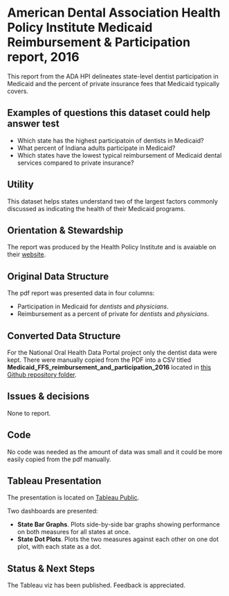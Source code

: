 # American Dental Association Health Policy Institute Medicaid Reimbursement & Participation report, 2016

This report from the ADA HPI delineates state-level dentist participation in Medicaid and the percent of private insurance fees that Medicaid typically covers.

## Examples of questions this dataset could help answer test

* Which state has the highest participatoin of dentists in Medicaid?
* What percent of Indiana adults participate in Medicaid?
* Which states have the lowest typical reimbursement of Medicaid dental services compared to private insurance?

## Utility

This dataset helps states understand two of the largest factors commonly discussed as indicating the health of their Medicaid programs. 

## Orientation & Stewardship  

The report was produced by the Health Policy Institute and is avaiable on their [website](https://www.ada.org/~/media/ADA/Science%20and%20Research/HPI/Files/HPIgraphic_0417_1.pdf?la=en).

## Original Data Structure

The pdf report was presented data in four columns: 

* Participation in Medicaid for *dentists* and *physicians*. 
* Reimbursement as a percent of private for *dentists* and *physicians*. 

## Converted Data Structure

For the National Oral Health Data Portal project only the dentist data were kept. There were manually copied from the PDF into a CSV titled **Medicaid_FFS_reimbursement_and_participation_2016** located in [this Github repository folder](https://github.com/PositiveSumData/NationalOralHealthDataPortal/upload/master/Data/ADA_HPI_Medicaid_Reimbursement_and_Participation).

## Issues & decisions

None to report.

## Code

No code was needed as the amount of data was small and it could be more easily copied from the pdf manually.

## Tableau Presentation

The presentation is located on [Tableau Public](https://public.tableau.com/profile/association.of.state.territorial.dental.directors#!/vizhome/ADAHPIMedicaidparticipationreimbursement/Orientation).

Two dashboards are presented:

* **State Bar Graphs**. Plots side-by-side bar graphs showing performance on both measures for all states at once.
* **State Dot Plots**. Plots the two measures against each other on one dot plot, with each state as a dot.

## Status & Next Steps

The Tableau viz has been published. Feedback is appreciated.
